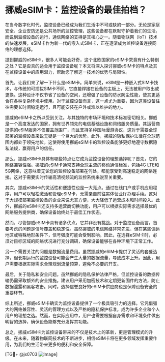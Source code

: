 # 挪威eSIM卡：监控设备的最佳拍档？

在当今数字化时代，监控设备已经成为我们生活中不可或缺的一部分。无论是家庭安全、企业安防还是公共场所的监控管理，这些设备都在默默守护着我们的生活。而说到监控设备的运行，通信网络的支持是其核心之一。随着物联网（IoT）技术的快速发展，eSIM卡作为新一代的嵌入式SIM卡，正在逐渐成为监控设备连接网络的理想选择。

提到挪威的eSIM卡，很多人可能会好奇，这个北欧国家的eSIM卡究竟有什么特别之处？它是否真的适合用于监控设备呢？本文将深入探讨挪威eSIM卡的特点及其在监控设备中的应用潜力，帮助您了解这一技术的优势与局限性。

首先，让我们来了解一下什么是eSIM卡。简单来说，eSIM是一种嵌入式SIM卡技术，与传统的可插拔SIM卡不同，它直接焊接在设备的主板上，无法被用户取出或更换。这种设计不仅节省了设备的空间，还增强了设备的防水防尘性能，使其更适合在各种复杂环境中使用。对于监控设备而言，这一点尤为重要，因为这类设备往往需要长时间稳定运行，且可能安装在户外或难以维护的地方。

挪威的eSIM卡之所以受到关注，与其独特的市场环境和技术标准密切相关。挪威是一个高度发达的国家，拥有世界领先的电信基础设施和网络服务质量。其运营商提供的eSIM服务不仅覆盖范围广，而且支持多种国际漫游协议，这对于需要全球部署的监控设备来说无疑是一个巨大的优势。此外，挪威的隐私保护法律在全球范围内都处于领先地位，这使得使用挪威eSIM卡的监控设备能够更好地遵守数据隐私法规，赢得用户的信任。

那么，挪威eSIM卡具体有哪些特点让它成为监控设备的理想选择呢？首先，它的网络兼容性强。挪威的eSIM卡通常支持全球主流的移动通信标准，包括4G LTE和5G网络，这意味着无论您的监控设备部署在何处，都能享受到高速稳定的网络连接。这对于需要实时传输高清视频流的监控系统来说至关重要。

其次，挪威eSIM卡的灵活性和便捷性也是一大亮点。通过在线门户或手机应用程序，用户可以轻松激活和管理eSIM卡，无需亲自前往实体营业厅办理手续。这对于大规模部署监控设备的企业来说尤其方便，大大降低了运营成本和时间投入。此外，挪威的eSIM卡还支持多运营商切换功能，用户可以根据实际需求选择最优的网络服务提供商，确保设备始终处于最佳工作状态。

然而，尽管挪威eSIM卡具有诸多优点，它并非没有挑战。对于监控设备而言，首要考虑的问题是信号覆盖和稳定性。虽然挪威的电信网络非常先进，但在某些偏远地区或特殊地形条件下，信号强度可能会受到影响。因此，在选择eSIM卡时，必须对目标区域的网络状况进行充分调研，确保设备能够在各种环境下正常工作。

另一个需要关注的问题是数据流量费用。虽然挪威的eSIM卡提供了灵活的套餐选择，但长期运行的监控设备可能会产生大量的数据流量，导致成本上升。因此，用户需要根据实际需求合理规划流量预算，避免不必要的开支。

最后，关于隐私和安全问题。虽然挪威的隐私保护法律严格，但监控设备的数据传输仍需采取额外的安全措施。建议用户采用加密技术和定期更新固件的方法，防止数据泄露和黑客攻击。同时，选择信誉良好的eSIM卡供应商也是保障设备安全的重要环节。

综上所述，挪威eSIM卡确实为监控设备提供了一个极具吸引力的选择。它凭借强大的网络兼容性、灵活的管理方式以及严格的隐私保护标准，成为许多企业和个人用户的理想之选。然而，在实际应用中，用户也需要根据自身需求和环境条件做出明智的选择，确保设备能够充分发挥其功能。

总之，挪威eSIM卡为监控设备带来的不仅是技术上的革新，更是管理模式的升级。在未来，随着物联网技术的不断进步，相信eSIM卡将在更多领域发挥重要作用，为我们的生活带来更多的便利和安全保障。

[TG💪+ @jx0703 ![Image](https://github.com/user-attachments/assets/dbca1d08-cadb-493c-b0ec-ad6f7a83f270)]